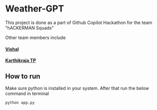 # Weather-GPT
This project is done as a part of Github Copilot Hackathon for the team "hACKERMAN Squads"

Other team members include
#### [Vishal](https://github.com/Cod-123)
#### [Karthikraja TP](https://github.com/Karthikrajatp)


## How to run
Make sure python is installed in your system.
After that run the below command in terminal
```
python app.py
```
 
